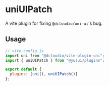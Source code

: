 # uniUIPatch

A vite plugin for fixing `@dcloudio/uni-ui`'s bug.

## Usage

```js
// vite.config.js
import uni from "@dcloudio/vite-plugin-uni";
import { uniUIPatch } from "@yusui/plugins";

export default {
  plugins: [uni(), uniUIPatch()]
};
```
